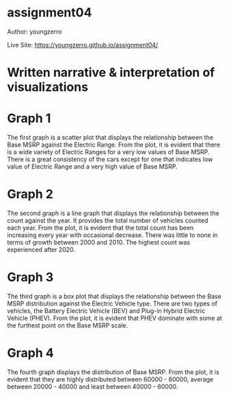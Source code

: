 # assignment04

Author: youngzerro

Live Site: https://youngzerro.github.io/assignment04/

# Written narrative & interpretation of visualizations
# Graph 1
The first graph is a scatter plot that displays the relationship between the
Base MSRP against the Electric Range. From the plot, it is evident that there
is a wide variety of Electric Ranges for a very low values of Base MSRP. There
is a great consistency of the cars except for one that indicates low value of
Electric Range and a very high value of Base MSRP.

# Graph 2
The second graph is a line graph that displays the relationship between the count against the
year. It provides the total number of vehicles counted each year. From the plot, it is evident that the total count has been increasing every year with occasional decrease. There was little to none in terms of growth between 2000 and 2010.
The highest count was experienced after 2020.

# Graph 3
The third graph is a box plot that displays the relationship between the Base MSRP distribution against the
Electric Vehicle type. There are two types of vehicles, the Battery Electric Vehicle (BEV) and  Plug-in Hybrid Electric Vehicle (PHEV). From the plot, it is evident that PHEV dominate with some at the furthest point on the Base MSRP scale. 

# Graph 4
The fourth graph displays the distribution of Base MSRP. From the plot, it is evident that they are highly distributed between 60000 - 80000, average between 20000 - 40000 and least between 40000 - 60000. 
